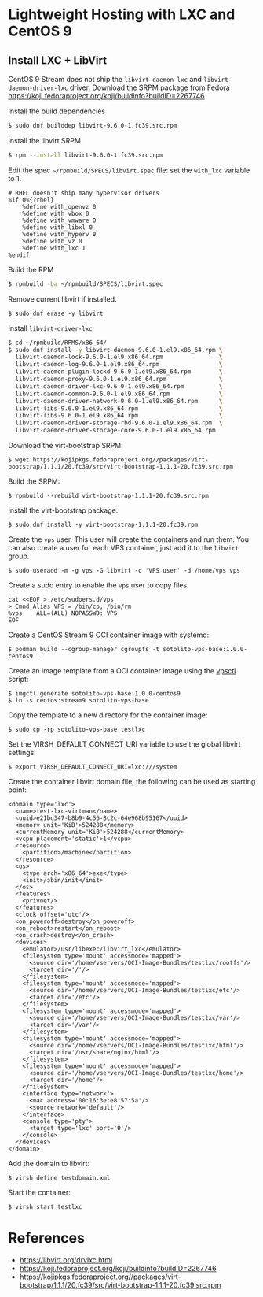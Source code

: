# Lightweight Hosting with LXC and CentOS 9

## Install LXC + LibVirt

CentOS 9 Stream does not ship the `libvirt-daemon-lxc` and `libvirt-daemon-driver-lxc` driver.
Download the SRPM package from Fedora https://koji.fedoraproject.org/koji/buildinfo?buildID=2267746

Install the build dependencies
```bash
$ sudo dnf builddep libvirt-9.6.0-1.fc39.src.rpm
```

Install the libvirt SRPM 

```bash
$ rpm --install libvirt-9.6.0-1.fc39.src.rpm
```

Edit the spec `~/rpmbuild/SPECS/libvirt.spec` file: set the `with_lxc` variable to 1.

```
# RHEL doesn't ship many hypervisor drivers
%if 0%{?rhel}
    %define with_openvz 0
    %define with_vbox 0
    %define with_vmware 0
    %define with_libxl 0
    %define with_hyperv 0
    %define with_vz 0
    %define with_lxc 1
%endif
```

Build the RPM

```bash
$ rpmbuild -ba ~/rpmbuild/SPECS/libvirt.spec
```

Remove current libvirt if installed.

```
$ sudo dnf erase -y libvirt
```

Install `libvirt-driver-lxc`

```bash
$ cd ~/rpmbuild/RPMS/x86_64/
$ sudo dnf install -y libvirt-daemon-9.6.0-1.el9.x86_64.rpm \
  libvirt-daemon-lock-9.6.0-1.el9.x86_64.rpm                \ 
  libvirt-daemon-log-9.6.0-1.el9.x86_64.rpm                 \
  libvirt-daemon-plugin-lockd-9.6.0-1.el9.x86_64.rpm        \
  libvirt-daemon-proxy-9.6.0-1.el9.x86_64.rpm               \
  libvirt-daemon-driver-lxc-9.6.0-1.el9.x86_64.rpm          \
  libvirt-daemon-common-9.6.0-1.el9.x86_64.rpm              \
  libvirt-daemon-driver-network-9.6.0-1.el9.x86_64.rpm      \
  libvirt-libs-9.6.0-1.el9.x86_64.rpm                       \
  libvirt-libs-9.6.0-1.el9.x86_64.rpm                       \
  libvirt-daemon-driver-storage-rbd-9.6.0-1.el9.x86_64.rpm  \
  libvirt-daemon-driver-storage-core-9.6.0-1.el9.x86_64.rpm
```

Download the virt-bootstrap SRPM:

```
$ wget https://kojipkgs.fedoraproject.org//packages/virt-bootstrap/1.1.1/20.fc39/src/virt-bootstrap-1.1.1-20.fc39.src.rpm
```

Build the SRPM:

```
$ rpmbuild --rebuild virt-bootstrap-1.1.1-20.fc39.src.rpm
```

Install the virt-bootstrap package:

```
$ sudo dnf install -y virt-bootstrap-1.1.1-20.fc39.rpm
```

Create the `vps` user. This user will create the containers and run them. You can also create a user for each VPS container, just add it to the `libvirt` group.

```
$ sudo useradd -m -g vps -G libvirt -c 'VPS user' -d /home/vps vps
```

Create a sudo entry to enable the `vps` user to copy files.

```
cat <<EOF > /etc/sudoers.d/vps
> Cmnd_Alias VPS = /bin/cp, /bin/rm
%vps    ALL=(ALL) NOPASSWD: VPS
EOF
```

Create a CentOS Stream 9 OCI container image with systemd:

```
$ podman build --cgroup-manager cgroupfs -t sotolito-vps-base:1.0.0-centos9 .
```

Create an image template from a OCI container image using the [vpsctl](https://github.com/SotolitoLabs/sotolito-vps/blob/master/imgctl) script:

```
$ imgctl generate sotolito-vps-base:1.0.0-centos9
$ ln -s centos:stream9 sotolito-vps-base
```

Copy the template to a new directory for the container image:

```
$ sudo cp -rp sotolito-vps-base testlxc
```

Set the VIRSH_DEFAULT_CONNECT_URI variable to use the global libvirt settings:

```
$ export VIRSH_DEFAULT_CONNECT_URI=lxc:///system
```

Create the container libvirt domain file, the following can be used as starting point:

```
<domain type='lxc'>                                                                                                                                                                                                
  <name>test-lxc-virtman</name>                                                                                                                                                                                    
  <uuid>e21bd347-b8b9-4c56-8c2c-64e968b95167</uuid>                                                                                     
  <memory unit='KiB'>524288</memory>                                                                                                    
  <currentMemory unit='KiB'>524288</currentMemory>                                                                                      
  <vcpu placement='static'>1</vcpu>                 
  <resource>                                        
    <partition>/machine</partition>                 
  </resource>                                       
  <os>                                              
    <type arch='x86_64'>exe</type>                  
    <init>/sbin/init</init>                         
  </os>                                                                                                  
  <features>                                        
    <privnet/>                                      
  </features>                                       
  <clock offset='utc'/>                                                                                  
  <on_poweroff>destroy</on_poweroff>                                                                     
  <on_reboot>restart</on_reboot>                                                                         
  <on_crash>destroy</on_crash>                      
  <devices>                                         
    <emulator>/usr/libexec/libvirt_lxc</emulator>                                                        
    <filesystem type='mount' accessmode='mapped'>                                                        
      <source dir='/home/vservers/OCI-Image-Bundles/testlxc/rootfs'/>                                                                   
      <target dir='/'/>                             
    </filesystem>                                                                                        
    <filesystem type='mount' accessmode='mapped'>                                                        
      <source dir='/home/vservers/OCI-Image-Bundles/testlxc/etc'/>                                                                      
      <target dir='/etc'/>                          
    </filesystem>                                                                                        
    <filesystem type='mount' accessmode='mapped'>                                                        
      <source dir='/home/vservers/OCI-Image-Bundles/testlxc/var'/>                                       
      <target dir='/var'/>                          
    </filesystem>                                                                                        
    <filesystem type='mount' accessmode='mapped'>                                                        
      <source dir='/home/vservers/OCI-Image-Bundles/testlxc/html'/>                                                                     
      <target dir='/usr/share/nginx/html'/>                                                                                             
    </filesystem>                                   
    <filesystem type='mount' accessmode='mapped'>                                                        
      <source dir='/home/vservers/OCI-Image-Bundles/testlxc/home'/>                                                                     
      <target dir='/home'/>                         
    </filesystem>                                   
    <interface type='network'>                      
      <mac address='00:16:3e:e8:57:5a'/>                                                                                                
      <source network='default'/>                   
    </interface>                                    
    <console type='pty'>                                            
      <target type='lxc' port='0'/>                 
    </console>                                                      
  </devices>                                                        
</domain> 
```

Add the domain to libvirt:

```
$ virsh define testdomain.xml
```

Start the container:

```
$ virsh start testlxc
```

# References
* https://libvirt.org/drvlxc.html
* https://koji.fedoraproject.org/koji/buildinfo?buildID=2267746
* https://kojipkgs.fedoraproject.org//packages/virt-bootstrap/1.1.1/20.fc39/src/virt-bootstrap-1.1.1-20.fc39.src.rpm
